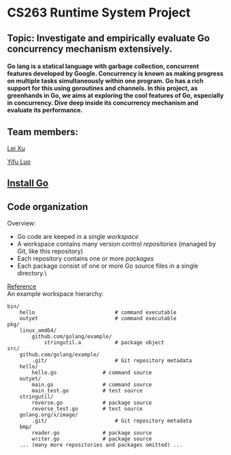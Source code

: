 # CS263 Runtime System Project
## Topic: Investigate and empirically evaluate Go concurrency mechanism extensively.

#### Go lang is a statical language with garbage collection, concurrent features developed by Google. Concurrency is known as making progress on multiple tasks simultaneously within one program. Go has a rich support for this using goroutines and channels. In this project, as greenhands in Go, we aims at exploring  the cool features of Go, especially in concurrency. Dive deep inside its concurrency mechanism and evaluate its performance.

## Team members:
[Lei Xu](https://github.com/xuleidawang)


[Yifu Luo](https://github.com/443582555)

## [Install Go](https://golang.org/doc/install?download=go1.10.1.darwin-amd64.pkg#install) 


## Code organization 
Overview:
- Go code are keeped in a single *workspace*
- A workspace contains many version control *repositories* (managed by Git, like this repository)
- Each repository contains one or more *packages*
- Each package consist of one or more Go source files in a single directory.\

[Reference](https://golang.org/doc/code.html#Workspaces)
\
An example workspace hierarchy:
```
bin/
    hello                          # command executable
    outyet                         # command executable
pkg/
    linux_amd64/
        github.com/golang/example/
            stringutil.a           # package object
src/
    github.com/golang/example/
        .git/                      # Git repository metadata
	hello/
	    hello.go               # command source
	outyet/
	    main.go                # command source
	    main_test.go           # test source
	stringutil/
	    reverse.go             # package source
	    reverse_test.go        # test source
    golang.org/x/image/
        .git/                      # Git repository metadata
	bmp/
	    reader.go              # package source
	    writer.go              # package source
    ... (many more repositories and packages omitted) ...
```